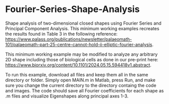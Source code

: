 # Fourier-Series-Shape-Analysis
Shape analysis of two-dimensional closed shapes using Fourier Series and Principal Component Analysis. This minimum working examples recreates the results found in Table 3 in the following reference: https://www.palass.org/publications/newsletter/palaeomath-101/palaeomath-part-25-centre-cannot-hold-ii-elliptic-fourier-analysis. 

This minimum working example may be modified to analyze any arbitrary 2D shape including those of biological cells as done in our pre-print here: https://www.biorxiv.org/content/10.1101/2024.05.15.594418v1.abstract.

To run this example, download all files and keep them all in the same directory or folder. Simply open MAIN.m in Matlab, press Run, and make sure you change the current directory to the directory containg the code and images. The code should save all Fourier coefficients for each shape as .m files and visualize Eigenshapes along principal axes 1-3. 
